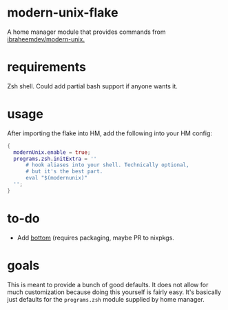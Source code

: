 # modern-unix-flake
A home manager module that provides commands from [ibraheemdev/modern-unix.](github.com/ibraheemdev/modern-unix)

# requirements
Zsh shell. Could add partial bash support if anyone wants it.

# usage
After importing the flake into HM, add the following into your HM config:
```nix
{
  modernUnix.enable = true;
  programs.zsh.initExtra = ''
      # hook aliases into your shell. Technically optional,
      # but it's the best part.
      eval "$(modernunix)"
  '';
}
```

# to-do
- Add [bottom](https://github.com/ClementTsang/bottom) (requires packaging, maybe
PR to nixpkgs.

# goals
This is meant to provide a bunch of good defaults. It does not allow for much
customization because doing this yourself is fairly easy. It's basically just
defaults for the ``programs.zsh`` module supplied by home manager.
